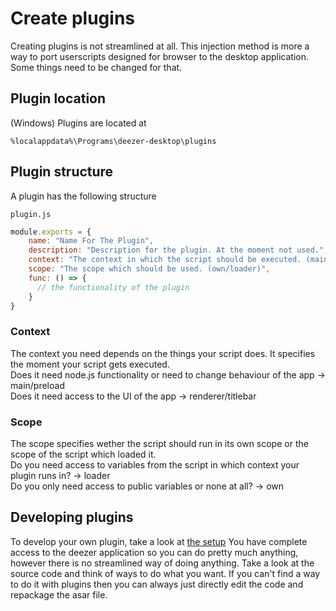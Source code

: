 # Create plugins
Creating plugins is not streamlined at all. This injection method is more a way to port userscripts designed for browser to the desktop application. Some things need to be changed for that.

## Plugin location
(Windows) Plugins are located at 
```
%localappdata%\Programs\deezer-desktop\plugins
```

## Plugin structure
A plugin has the following structure

`plugin.js`
```js
module.exports = {
    name: "Name For The Plugin",
    description: "Description for the plugin. At the moment not used.",
    context: "The context in which the script should be executed. (main/preload/renderer/titlebar)",
    scope: "The scope which should be used. (own/loader)",
    func: () => {
      // the functionality of the plugin
    }
}
```
### Context
The context you need depends on the things your script does. It specifies the moment your script gets executed.\
Does it need node.js functionality or need to change behaviour of the app -> main/preload\
Does it need access to the UI of the app -> renderer/titlebar

### Scope
The scope specifies wether the script should run in its own scope or the scope of the script which loaded it.\
Do you need access to variables from the script in which context your plugin runs in? -> loader\
Do you only need access to public variables or none at all? -> own

## Developing plugins
To develop your own plugin, take a look at [the setup](https://github.com/bababoi-2/deezer-desktop-app-injection/blob/main/docs/setup.md)
You have complete access to the deezer application so you can do pretty much anything, however there is no streamlined way of doing anything. 
Take a look at the source code and think of ways to do what you want. 
If you can't find a way to do it with plugins then you can always just directly edit the code and repackage the asar file.
